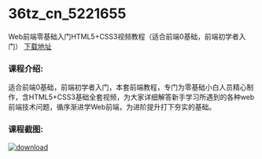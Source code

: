 # 36tz_cn_5221655
Web前端零基础入门HTML5+CSS3视频教程（适合前端0基础，前端初学者入门）
[下载地址](http://www.36tz.cn/article/5221655 "下载地址")
### 课程介绍:
适合前端0基础，前端初学者入门，本套前端教程，专门为零基础小白人员精心制作，含HTML5+CSS3基础全套视频，为大家详细解答新手学习所遇到的各种web前端技术问题，循序渐进学Web前端，为进阶提升打下夯实的基础。

### 课程截图:
[![download](http://36tz.cn/muke_img/2021_11_2-33.png "下载地址")](http://www.36tz.cn "下载地址")
